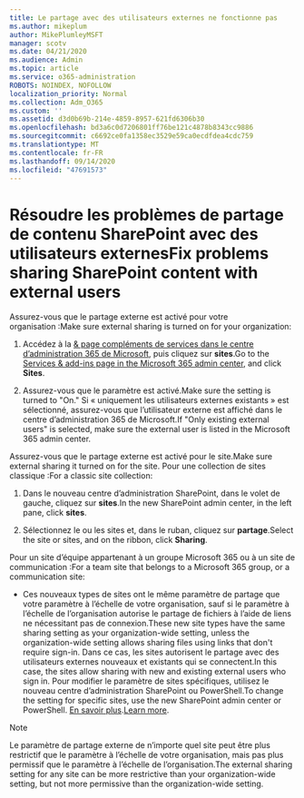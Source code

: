 ```yaml
---
title: Le partage avec des utilisateurs externes ne fonctionne pas
ms.author: mikeplum
author: MikePlumleyMSFT
manager: scotv
ms.date: 04/21/2020
ms.audience: Admin
ms.topic: article
ms.service: o365-administration
ROBOTS: NOINDEX, NOFOLLOW
localization_priority: Normal
ms.collection: Adm_O365
ms.custom: ''
ms.assetid: d3d0b69b-214e-4859-8957-621fd6306b30
ms.openlocfilehash: bd3a6c0d7206801ff76be121c4878b8343cc9886
ms.sourcegitcommit: c6692ce0fa1358ec3529e59ca0ecdfdea4cdc759
ms.translationtype: MT
ms.contentlocale: fr-FR
ms.lasthandoff: 09/14/2020
ms.locfileid: "47691573"
---
```

# <a name="fix-problems-sharing-sharepoint-content-with-external-users"></a><span data-ttu-id="22e84-102">Résoudre les problèmes de partage de contenu SharePoint avec des utilisateurs externes</span><span class="sxs-lookup"><span data-stu-id="22e84-102">Fix problems sharing SharePoint content with external users</span></span>

<span data-ttu-id="22e84-103">Assurez-vous que le partage externe est activé pour votre organisation :</span><span class="sxs-lookup"><span data-stu-id="22e84-103">Make sure external sharing is turned on for your organization:</span></span>
  
1. <span data-ttu-id="22e84-104">Accédez à la [ &amp; page compléments de services dans le centre d’administration 365 de Microsoft](https://portal.office.com/adminportal/home#/Settings/ServicesAndAddIns), puis cliquez sur **sites**.</span><span class="sxs-lookup"><span data-stu-id="22e84-104">Go to the [Services &amp; add-ins page in the Microsoft 365 admin center](https://portal.office.com/adminportal/home#/Settings/ServicesAndAddIns), and click **Sites**.</span></span>
    
2. <span data-ttu-id="22e84-105">Assurez-vous que le paramètre est activé.</span><span class="sxs-lookup"><span data-stu-id="22e84-105">Make sure the setting is turned to "On."</span></span> <span data-ttu-id="22e84-106">Si « uniquement les utilisateurs externes existants » est sélectionné, assurez-vous que l’utilisateur externe est affiché dans le centre d’administration 365 de Microsoft.</span><span class="sxs-lookup"><span data-stu-id="22e84-106">If "Only existing external users" is selected, make sure the external user is listed in the Microsoft 365 admin center.</span></span>
    
<span data-ttu-id="22e84-107">Assurez-vous que le partage externe est activé pour le site.</span><span class="sxs-lookup"><span data-stu-id="22e84-107">Make sure external sharing it turned on for the site.</span></span> <span data-ttu-id="22e84-108">Pour une collection de sites classique :</span><span class="sxs-lookup"><span data-stu-id="22e84-108">For a classic site collection:</span></span>
  
1. <span data-ttu-id="22e84-109">Dans le nouveau centre d’administration SharePoint, dans le volet de gauche, cliquez sur **sites**.</span><span class="sxs-lookup"><span data-stu-id="22e84-109">In the new SharePoint admin center, in the left pane, click **sites**.</span></span>
    
2. <span data-ttu-id="22e84-110">Sélectionnez le ou les sites et, dans le ruban, cliquez sur **partage**.</span><span class="sxs-lookup"><span data-stu-id="22e84-110">Select the site or sites, and on the ribbon, click **Sharing**.</span></span>
    
<span data-ttu-id="22e84-111">Pour un site d’équipe appartenant à un groupe Microsoft 365 ou à un site de communication :</span><span class="sxs-lookup"><span data-stu-id="22e84-111">For a team site that belongs to a Microsoft 365 group, or a communication site:</span></span>
  
- <span data-ttu-id="22e84-112">Ces nouveaux types de sites ont le même paramètre de partage que votre paramètre à l’échelle de votre organisation, sauf si le paramètre à l’échelle de l’organisation autorise le partage de fichiers à l’aide de liens ne nécessitant pas de connexion.</span><span class="sxs-lookup"><span data-stu-id="22e84-112">These new site types have the same sharing setting as your organization-wide setting, unless the organization-wide setting allows sharing files using links that don't require sign-in.</span></span> <span data-ttu-id="22e84-113">Dans ce cas, les sites autorisent le partage avec des utilisateurs externes nouveaux et existants qui se connectent.</span><span class="sxs-lookup"><span data-stu-id="22e84-113">In this case, the sites allow sharing with new and existing external users who sign in.</span></span> <span data-ttu-id="22e84-114">Pour modifier le paramètre de sites spécifiques, utilisez le nouveau centre d’administration SharePoint ou PowerShell.</span><span class="sxs-lookup"><span data-stu-id="22e84-114">To change the setting for specific sites, use the new SharePoint admin center or PowerShell.</span></span> <span data-ttu-id="22e84-115">[En savoir plus](https://go.microsoft.com/fwlink/?linkid=871863).</span><span class="sxs-lookup"><span data-stu-id="22e84-115">[Learn more](https://go.microsoft.com/fwlink/?linkid=871863).</span></span>
    
> [!NOTE]
> <span data-ttu-id="22e84-116">Le paramètre de partage externe de n’importe quel site peut être plus restrictif que le paramètre à l’échelle de votre organisation, mais pas plus permissif que le paramètre à l’échelle de l’organisation.</span><span class="sxs-lookup"><span data-stu-id="22e84-116">The external sharing setting for any site can be more restrictive than your organization-wide setting, but not more permissive than the organization-wide setting.</span></span> 
  

